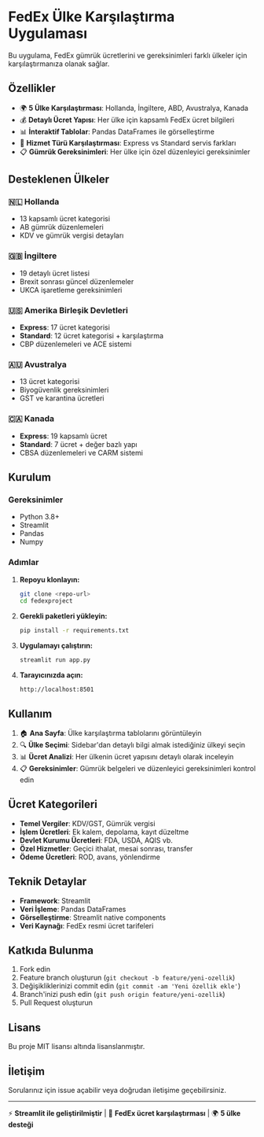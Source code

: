 # FedEx Ülke Karşılaştırma Uygulaması

Bu uygulama, FedEx gümrük ücretlerini ve gereksinimleri farklı ülkeler için karşılaştırmanıza olanak sağlar.

## Özellikler

- 🌍 **5 Ülke Karşılaştırması**: Hollanda, İngiltere, ABD, Avustralya, Kanada
- 💰 **Detaylı Ücret Yapısı**: Her ülke için kapsamlı FedEx ücret bilgileri
- 📊 **İnteraktif Tablolar**: Pandas DataFrames ile görselleştirme
- 🚚 **Hizmet Türü Karşılaştırması**: Express vs Standard servis farkları
- 📋 **Gümrük Gereksinimleri**: Her ülke için özel düzenleyici gereksinimler

## Desteklenen Ülkeler

### 🇳🇱 Hollanda
- 13 kapsamlı ücret kategorisi
- AB gümrük düzenlemeleri
- KDV ve gümrük vergisi detayları

### 🇬🇧 İngiltere  
- 19 detaylı ücret listesi
- Brexit sonrası güncel düzenlemeler
- UKCA işaretleme gereksinimleri

### 🇺🇸 Amerika Birleşik Devletleri
- **Express**: 17 ücret kategorisi
- **Standard**: 12 ücret kategorisi + karşılaştırma
- CBP düzenlemeleri ve ACE sistemi

### 🇦🇺 Avustralya
- 13 ücret kategorisi
- Biyogüvenlik gereksinimleri
- GST ve karantina ücretleri

### 🇨🇦 Kanada
- **Express**: 19 kapsamlı ücret
- **Standard**: 7 ücret + değer bazlı yapı
- CBSA düzenlemeleri ve CARM sistemi

## Kurulum

### Gereksinimler
- Python 3.8+
- Streamlit
- Pandas
- Numpy

### Adımlar

1. **Repoyu klonlayın:**
   ```bash
   git clone <repo-url>
   cd fedexproject
   ```

2. **Gerekli paketleri yükleyin:**
   ```bash
   pip install -r requirements.txt
   ```

3. **Uygulamayı çalıştırın:**
   ```bash
   streamlit run app.py
   ```

4. **Tarayıcınızda açın:**
   ```
   http://localhost:8501
   ```

## Kullanım

1. 🏠 **Ana Sayfa**: Ülke karşılaştırma tablolarını görüntüleyin
2. 🔍 **Ülke Seçimi**: Sidebar'dan detaylı bilgi almak istediğiniz ülkeyi seçin
3. 📊 **Ücret Analizi**: Her ülkenin ücret yapısını detaylı olarak inceleyin
4. 📋 **Gereksinimler**: Gümrük belgeleri ve düzenleyici gereksinimleri kontrol edin

## Ücret Kategorileri

- **Temel Vergiler**: KDV/GST, Gümrük vergisi
- **İşlem Ücretleri**: Ek kalem, depolama, kayıt düzeltme
- **Devlet Kurumu Ücretleri**: FDA, USDA, AQIS vb.
- **Özel Hizmetler**: Geçici ithalat, mesai sonrası, transfer
- **Ödeme Ücretleri**: ROD, avans, yönlendirme

## Teknik Detaylar

- **Framework**: Streamlit
- **Veri İşleme**: Pandas DataFrames
- **Görselleştirme**: Streamlit native components
- **Veri Kaynağı**: FedEx resmi ücret tarifeleri

## Katkıda Bulunma

1. Fork edin
2. Feature branch oluşturun (`git checkout -b feature/yeni-ozellik`)
3. Değişikliklerinizi commit edin (`git commit -am 'Yeni özellik ekle'`)
4. Branch'inizi push edin (`git push origin feature/yeni-ozellik`)
5. Pull Request oluşturun

## Lisans

Bu proje MIT lisansı altında lisanslanmıştır.

## İletişim

Sorularınız için issue açabilir veya doğrudan iletişime geçebilirsiniz.

---

⚡ **Streamlit ile geliştirilmiştir** | 🚚 **FedEx ücret karşılaştırması** | 🌍 **5 ülke desteği**
